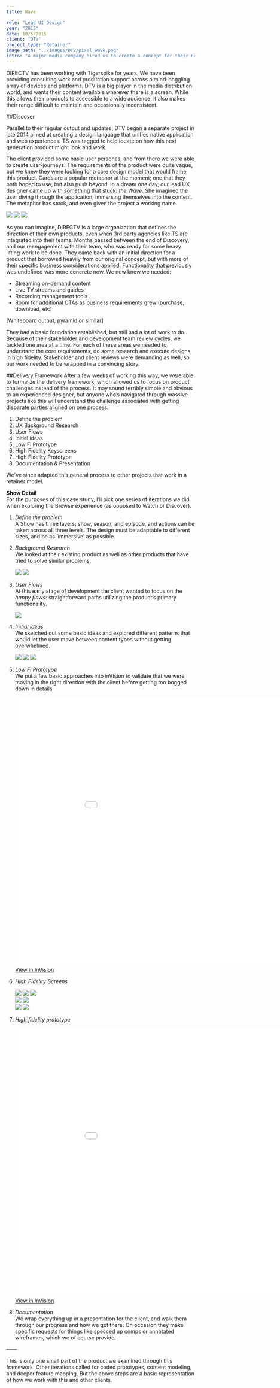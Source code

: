 ```yaml
---
title: Wave

role: "Lead UI Design"
year: "2015"
date: 10/5/2015
client: "DTV"
project_type: "Retainer"
image_path: "../images/DTV/pixel_wave.png"
intro: "A major media company hired us to create a concept for their new cross-platform digital streaming product"
---
```


DIRECTV has been working with Tigerspike for years. We have been providing consulting work and production support across a mind-boggling array of devices and platforms. DTV is a big player in the media distribution world, and wants their content available wherever there is a screen. While this allows their products to accessible to a wide audience, it also makes their range difficult to maintain and occasionally inconsistent. 

##Discover

Parallel to their regular output and updates, DTV began a separate project in late 2014 aimed at creating a design language that unifies native application and web experiences. TS was tagged to help ideate on how this next generation product might look and work. 

The client provided some basic user personas, and from there we were able to create user-journeys. The requirements of the product were quite vague, but we knew they were looking for a core design model that would frame this product. Cards are a popular metaphor at the moment; one that they both hoped to use, but also push beyond. In a dream one day, our lead UX designer came up with something that stuck: *the Wave*. She imagined the user diving through the application, immersing themselves into the content. The metaphor has stuck, and even given the project a working name. 

<div class="image-wrapper large image-three-across">
	<img src="../images/DTV/diagram-9am.png" />
	<img src="../images/DTV/diagram-1pm.png" />
	<img src="../images/DTV/diagram-7pm.png" />
</div>

As you can imagine, DIRECTV is a large organization that defines the direction of their own products, even when 3rd party agencies like TS are integrated into their teams. Months passed between the end of Discovery, and our reengagement with their team, who was ready for some heavy lifting work to be done. They came back with an initial direction for a product that borrowed heavily from our original concept, but with more of their specific business considerations applied. Functionality that previously was undefined was more concrete now. We now knew we needed:
- Streaming on-demand content
- Live TV streams and guides
- Recording management tools
- Room for additional CTAs as business requirements grew (purchase, download, etc)

[Whiteboard output, pyramid or similar]

They had a basic foundation established, but still had a lot of work to do. Because of their stakeholder and development team review cycles, we tackled one area at a time. For each of these areas we needed to understand the core requirements, do some research and execute designs in high fidelity. Stakeholder and client reviews were demanding as well, so our work needed to be wrapped in a convincing story.

##Delivery Framework
After a few weeks of working this way, we were able to formalize the delivery framework, which allowed us to focus on product challenges instead of the process. It may sound terribly simple and obvious to an experienced designer, but anyone who’s navigated through massive projects like this will understand the challenge associated with getting disparate parties aligned on one process:

1. Define the problem
2. UX Background Research
3. User Flows
4. Initial ideas
5. Low Fi Prototype
6. High Fidelity Keyscreens
7. High Fidelity Prototype
8. Documentation & Presentation

We've since adapted this general process to other projects that work in a retainer model.


**Show Detail**  
For the purposes of this case study, I’ll pick one series of iterations we did when exploring the Browse experience (as opposed to Watch or Discover).  

1. *Define the problem*  
A Show has three layers: show, season, and episode, and actions can be taken across all three levels. The design must be adaptable to different sizes, and be as ‘immersive’ as possible.

2. *Background Research*  
We looked at their existing product as well as other products that have tried to solve similar problems.

	<div class="image-wrapper large image-two-across">
	  <img src="../images/DTV/bg-research-1.png" />
	  <img src="../images/DTV/bg-research-2.png" />
	</div>

3. *User Flows*  
At this early stage of development the client wanted to focus on the *happy flows*: straightforward paths utilizing the product’s primary functionality.

	<div class="image-wrapper image-full">
		<img src="../images/DTV/flows-1.png" />
	</div>

4. *Initial ideas*  
We sketched out some basic ideas and explored different patterns that would let the user move between content types without getting overwhelmed.

	<div class="image-wrapper large image-three-across">
		<img src="../images/DTV/initial-ideas-1.jpg" />
		<img src="../images/DTV/initial-ideas-2.jpg" />
		<img src="../images/DTV/initial-ideas-3.jpg" />
	</div>

5. *Low Fi Prototype*  
We put a few basic approaches into inVision to validate that we were moving in the right direction with the client before getting too bogged down in details  

	<div class="prototype-wrapper tablet">
		<div class="row">
			<iframe width="972" height="720" src="//invis.io/BQ2WG33XY" frameborder="0" allowfullscreen></iframe>
		</div>
		<a class="button tertiary" href="https://invis.io/S92WG32RT">View in InVision</a>
	</div>

6. *High Fidelity Screens*  

	<div class="image-wrapper large image-three-across">
		<img src="../images/DTV/hifi-tablet-1.jpg" />
		<img src="../images/DTV/hifi-tablet-2.jpg" />
		<img src="../images/DTV/hifi-tablet-3.jpg" />
	</div>

	<div class="image-wrapper centered image-two-across">
		<img src="../images/DTV/hifi-tablet-4.jpg" />
		<img src="../images/DTV/hifi-tablet-5.jpg" />
	</div>

	<div class="image-wrapper small centered image-two-across">
		<img src="../images/DTV/hifi-mobile-1.jpg" />
		<img src="../images/DTV/hifi-mobile-2.jpg" />
	</div>

7. *High fidelity prototype*  

	<div class="prototype-wrapper tablet">
		<div class="row">
			<iframe width="972" height="720" src="//invis.io/9T33P2IQB" frameborder="0" allowfullscreen></iframe>
		</div>
		<a class="button tertiary" href="https://invis.io/SU33P2HYM">View in InVision</a>
	</div>

8. *Documentation*  
We wrap everything up in a presentation for the client, and walk  them through our progress and how we got there. On occasion they make specific requests for things like specced up comps or annotated wireframes, which we of course provide.

——

This is only one small part of the product we examined through this framework. Other iterations called for coded prototypes, content modeling, and deeper feature mapping. But the above steps are a basic representation of how we work with this and other clients. 

